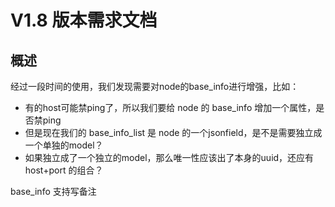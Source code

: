 # V1.8 版本需求文档

## 概述

经过一段时间的使用，我们发现需要对node的base_info进行增强，比如：
- 有的host可能禁ping了，所以我们要给 node 的 base_info 增加一个属性，是否禁ping
- 但是现在我们的 base_info_list 是 node 的一个jsonfield，是不是需要独立成一个单独的model？
- 如果独立成了一个独立的model，那么唯一性应该出了本身的uuid，还应有host+port 的组合？

base_info 支持写备注

